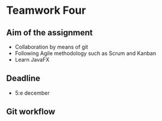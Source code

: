 # Teamwork Four

## Aim of the assignment

- Collaboration by means of git
- Following Agile methodology such as Scrum and Kanban
- Learn JavaFX

## Deadline

- 5:e december

## Git workflow
